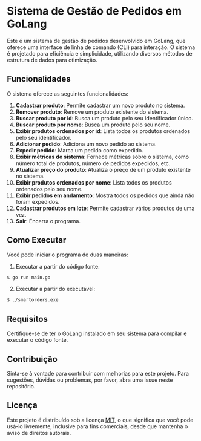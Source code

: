 # Sistema de Gestão de Pedidos em GoLang

Este é um sistema de gestão de pedidos desenvolvido em GoLang, que oferece uma interface de linha de comando (CLI) para interação. O sistema é projetado para eficiência e simplicidade, utilizando diversos métodos de estrutura de dados para otimização.

## Funcionalidades

O sistema oferece as seguintes funcionalidades:

1. **Cadastrar produto**: Permite cadastrar um novo produto no sistema.
2. **Remover produto**: Remove um produto existente do sistema.
3. **Buscar produto por id**: Busca um produto pelo seu identificador único.
4. **Buscar produto por nome**: Busca um produto pelo seu nome.
5. **Exibir produtos ordenados por id**: Lista todos os produtos ordenados pelo seu identificador.
6. **Adicionar pedido**: Adiciona um novo pedido ao sistema.
7. **Expedir pedido**: Marca um pedido como expedido.
8. **Exibir métricas do sistema**: Fornece métricas sobre o sistema, como número total de produtos, número de pedidos expedidos, etc.
9. **Atualizar preço do produto**: Atualiza o preço de um produto existente no sistema.
10. **Exibir produtos ordenados por nome**: Lista todos os produtos ordenados pelo seu nome.
11. **Exibir pedidos em andamento**: Mostra todos os pedidos que ainda não foram expedidos.
12. **Cadastrar produtos em lote**: Permite cadastrar vários produtos de uma vez.
13. **Sair**: Encerra o programa.

## Como Executar

Você pode iniciar o programa de duas maneiras:

1. Executar a partir do código fonte:
```bash
$ go run main.go
```
2. Executar a partir do executável:
```bash
$ ./smartorders.exe
```

## Requisitos

Certifique-se de ter o GoLang instalado em seu sistema para compilar e executar o código fonte.

## Contribuição

Sinta-se à vontade para contribuir com melhorias para este projeto. Para sugestões, dúvidas ou problemas, por favor, abra uma issue neste repositório.


## Licença

Este projeto é distribuído sob a licença [MIT](LICENSE), o que significa que você pode usá-lo livremente, inclusive para fins comerciais, desde que mantenha o aviso de direitos autorais.
